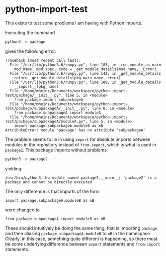 # python-import-test

This exists to test some problems I am having with Python imports.

Executing the command

```sh
python3 -m package
```

gives the following error:

```
Traceback (most recent call last):
  File "/usr/lib/python3.6/runpy.py", line 183, in _run_module_as_main
    mod_name, mod_spec, code = _get_module_details(mod_name, _Error)
  File "/usr/lib/python3.6/runpy.py", line 142, in _get_module_details
    return _get_module_details(pkg_main_name, error)
  File "/usr/lib/python3.6/runpy.py", line 109, in _get_module_details
    __import__(pkg_name)
  File "/home/mheinz/Documents/workspace/python-import-test/package/__init__.py", line 5, in <module>
    from package import subpackageA
  File "/home/mheinz/Documents/workspace/python-import-test/package/subpackageA/__init__.py", line 6, in <module>
    from package.subpackageA import moduleA
  File "/home/mheinz/Documents/workspace/python-import-test/package/subpackageA/moduleA.py", line 5, in <module>
    import package.subpackageA.moduleB as mB
AttributeError: module 'package' has no attribute 'subpackageA'
```


The problem seems to lie in using `import` for absolute imports between modules in the repository
instead of `from-import`, which is what is used in `package2`.
This package imports without problems:

```sh
python3 -m package2
```

yielding:

```
/usr/bin/python3: No module named package2.__main__; 'package2' is a package and cannot be directly executed
```

The only difference is that imports of the form

```python3
import package.subpackageA.moduleB as mB
```

were changed to

```python3
from package.subpackageA import moduleB as mB
```

These should intuitively be doing the same thing,
that is importing `package` and then aliasing `package.subpackageA.moduleB` to `mB` in the namespace.
Clearly, in this case, something quite different is happening, so there must be some underlying difference between `import` statements and `from-import` statements.

